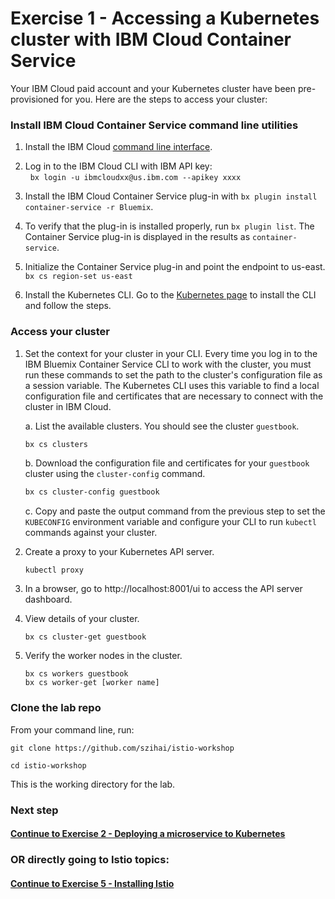 # Exercise 1 - Accessing a Kubernetes cluster with IBM Cloud Container Service

Your IBM Cloud paid account and your Kubernetes cluster have been pre-provisioned for you. Here are the steps to access your cluster:

### Install IBM Cloud Container Service command line utilities

1. Install the IBM Cloud [command line interface](https://clis.ng.bluemix.net/ui/home.html).

2. Log in to the IBM Cloud CLI with IBM API key:   
   `bx login -u ibmcloudxx@us.ibm.com --apikey xxxx`      

3. Install the IBM Cloud Container Service plug-in with `bx plugin install container-service -r Bluemix`.

4. To verify that the plug-in is installed properly, run `bx plugin list`. The Container Service plug-in is displayed in the results as `container-service`.

5. Initialize the Container Service plug-in and point the endpoint to us-east.   
   `bx cs region-set us-east`

6. Install the Kubernetes CLI. Go to the [Kubernetes page](https://kubernetes.io/docs/tasks/tools/install-kubectl/#install-kubectl-binary-via-curl) to install the CLI and follow the steps.


### Access your cluster

1. Set the context for your cluster in your CLI. Every time you log in to the IBM Bluemix Container Service CLI to work with the cluster, you must run these commands to set the path to the cluster's configuration file as a session variable. The Kubernetes CLI uses this variable to find a local configuration file and certificates that are necessary to connect with the cluster in IBM Cloud.

    a. List the available clusters. You should see the cluster `guestbook`.
    
    ```bash
    bx cs clusters
    ```
    
    b. Download the configuration file and certificates for your `guestbook` cluster using the `cluster-config` command.
    
    ```bash
    bx cs cluster-config guestbook
    ```
    
    c. Copy and paste the output command from the previous step to set the `KUBECONFIG` environment variable and configure your CLI to run `kubectl` commands against your cluster.

2. Create a proxy to your Kubernetes API server.

    ```
    kubectl proxy
    ```
    
3. In a browser, go to http://localhost:8001/ui to access the API server dashboard.   

4. View details of your cluster.
    ```
    bx cs cluster-get guestbook
    ```

5. Verify the worker nodes in the cluster.   
    ```
    bx cs workers guestbook
    bx cs worker-get [worker name]
    ```
### Clone the lab repo

From your command line, run:
   
```    
git clone https://github.com/szihai/istio-workshop

cd istio-workshop
```

This is the working directory for the lab.

### Next step

#### [Continue to Exercise 2 - Deploying a microservice to Kubernetes](../exercise-2/README.md)
### OR directly going to Istio topics:
#### [Continue to Exercise 5 - Installing Istio](../exercise-5/README.md)
